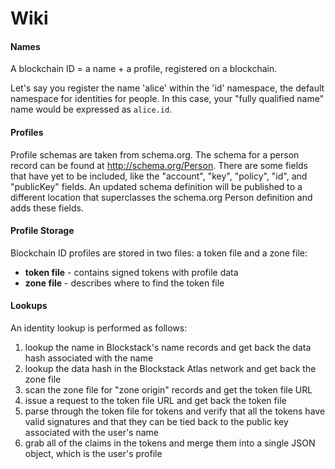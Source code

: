 # Wiki

#### Names

A blockchain ID = a name + a profile, registered on a blockchain.

Let's say you register the name 'alice' within the 'id' namespace, the default namespace for identities for people. In this case, your "fully qualified name" name would be expressed as `alice.id`.

#### Profiles

Profile schemas are taken from schema.org. The schema for a person record can be found at http://schema.org/Person. There are some fields that have yet to be included, like the "account", "key", "policy", "id", and "publicKey" fields. An updated schema definition will be published to a different location that superclasses the schema.org Person definition and adds these fields.

#### Profile Storage

Blockchain ID profiles are stored in two files: a token file and a zone file:

+ **token file** - contains signed tokens with profile data
+ **zone file** - describes where to find the token file

#### Lookups

An identity lookup is performed as follows:

1. lookup the name in Blockstack's name records and get back the data hash associated with the name
2. lookup the data hash in the Blockstack Atlas network and get back the zone file
3. scan the zone file for "zone origin" records and get the token file URL
4. issue a request to the token file URL and get back the token file
5. parse through the token file for tokens and verify that all the tokens have valid signatures and that they can be tied back to the public key associated with the user's name
6. grab all of the claims in the tokens and merge them into a single JSON object, which is the user's profile
